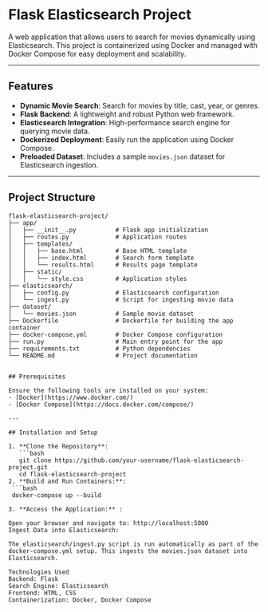 # Flask Elasticsearch Project

A web application that allows users to search for movies dynamically using Elasticsearch. This project is containerized using Docker and managed with Docker Compose for easy deployment and scalability.

---

## Features

- **Dynamic Movie Search**: Search for movies by title, cast, year, or genres.
- **Flask Backend**: A lightweight and robust Python web framework.
- **Elasticsearch Integration**: High-performance search engine for querying movie data.
- **Dockerized Deployment**: Easily run the application using Docker Compose.
- **Preloaded Dataset**: Includes a sample `movies.json` dataset for Elasticsearch ingestion.

---

## Project Structure

```plaintext
flask-elasticsearch-project/
├── app/
│   ├── __init__.py           # Flask app initialization
│   ├── routes.py             # Application routes
│   ├── templates/
│   │   ├── base.html         # Base HTML template
│   │   ├── index.html        # Search form template
│   │   └── results.html      # Results page template
│   ├── static/
│   │   └── style.css         # Application styles
├── elasticsearch/
│   ├── config.py             # Elasticsearch configuration
│   └── ingest.py             # Script for ingesting movie data
├── dataset/
│   └── movies.json           # Sample movie dataset
├── Dockerfile                # Dockerfile for building the app container
├── docker-compose.yml        # Docker Compose configuration
├── run.py                    # Main entry point for the app
├── requirements.txt          # Python dependencies
└── README.md                 # Project documentation


## Prerequisites

Ensure the following tools are installed on your system:
- [Docker](https://www.docker.com/)
- [Docker Compose](https://docs.docker.com/compose/)

---

## Installation and Setup

1. **Clone the Repository**:
   ```bash
   git clone https://github.com/your-username/flask-elasticsearch-project.git
   cd flask-elasticsearch-project
2. **Build and Run Containers:**:
 ```bash
 docker-compose up --build

3. **Access the Application:** :

Open your browser and navigate to: http://localhost:5000
Ingest Data into Elasticsearch:

The elasticsearch/ingest.py script is run automatically as part of the docker-compose.yml setup. This ingests the movies.json dataset into Elasticsearch.

Technologies Used
Backend: Flask
Search Engine: Elasticsearch
Frontend: HTML, CSS
Containerization: Docker, Docker Compose
